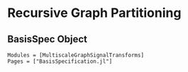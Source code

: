 # Recursive Graph Partitioning

## BasisSpec Object
```@autodocs
Modules = [MultiscaleGraphSignalTransforms]
Pages = ["BasisSpecification.jl"]
```
